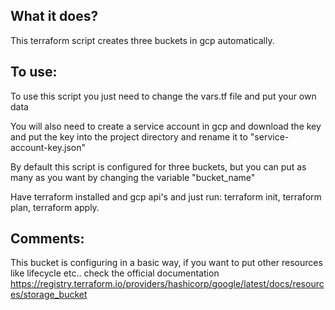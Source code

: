 ## What it does?

This terraform script creates three buckets in gcp automatically.

## To use:

To use this script you just need to change the vars.tf file and put your own data

You will also need to create a service account in gcp and download the key and put the key into the project directory and rename it to "service-account-key.json"

By default this script is configured for three buckets, but you can put as many as you want by changing the variable "bucket_name"

Have terraform installed and gcp api's and just run: terraform init, terraform plan, terraform apply.

## Comments:

This bucket is configuring in a basic way, if you want to put other resources like lifecycle etc.. check the official documentation https://registry.terraform.io/providers/hashicorp/google/latest/docs/resources/storage_bucket
